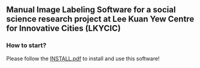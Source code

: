 ## Manual Image Labeling Software for a social science research project at Lee Kuan Yew Centre for Innovative Cities (LKYCIC)

### How to start?

Please follow the [INSTALL.pdf](doc/INSTALL.pdf) to install and use this software!
